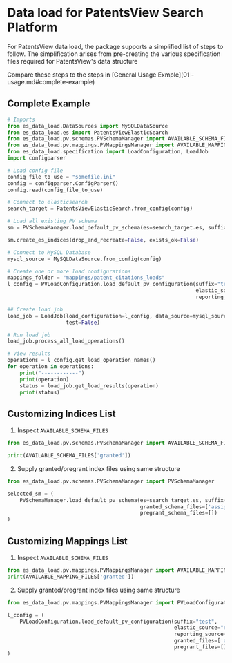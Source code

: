 # Data load for PatentsView Search Platform
For PatentsView data load, the package supports a simplified list of steps to follow. The simplification arises from pre-creating the various specification files required for PatentsView's data structure

Compare these steps to the steps in [General Usage Exmple](01 - usage.md#complete-example)

## Complete Example
```python
# Imports
from es_data_load.DataSources import MySQLDataSource
from es_data_load.es import PatentsViewElasticSearch
from es_data_load.pv.schemas.PVSchemaManager import AVAILABLE_SCHEMA_FILES, PVSchemaManager
from es_data_load.pv.mappings.PVMappingsManager import AVAILABLE_MAPPING_FILES, PVLoadConfiguration
from es_data_load.specification import LoadConfiguration, LoadJob
import configparser

# Load config file
config_file_to_use = "somefile.ini"
config = configparser.ConfigParser()
config.read(config_file_to_use)

# Connect to elasticsearch
search_target = PatentsViewElasticSearch.from_config(config)

# Load all existing PV schema
sm = PVSchemaManager.load_default_pv_schema(es=search_target.es, suffix="test")

sm.create_es_indices(drop_and_recreate=False, exists_ok=False)

# Connect to MySQL Database
mysql_source = MySQLDataSource.from_config(config)

# Create one or more load configurations
mappings_folder = "mappings/patent_citations_loads"
l_config = PVLoadConfiguration.load_default_pv_configuration(suffix="test",
                                                             elastic_source="elastic_production_20230630",
                                                             reporting_source="PatentsView_20230630")

## Create load job
load_job = LoadJob(load_configuration=l_config, data_source=mysql_source, data_target=search_target,
                   test=False)

# Run load job
load_job.process_all_load_operations()

# View results
operations = l_config.get_load_operation_names()
for operation in operations:
    print("------------")
    print(operation)
    status = load_job.get_load_results(operation)
    print(status)
```

## Customizing Indices List
1. Inspect `AVAILABLE_SCHEMA_FILES`
```python
from es_data_load.pv.schemas.PVSchemaManager import AVAILABLE_SCHEMA_FILES

print(AVAILABLE_SCHEMA_FILES['granted'])
```
2. Supply granted/pregrant index files using same structure
```python
from es_data_load.pv.schemas.PVSchemaManager import PVSchemaManager

selected_sm = (
    PVSchemaManager.load_default_pv_schema(es=search_target.es, suffix="test",
                                           granted_schema_files=['assignees_fields.json'],
                                           pregrant_schema_files=[])
)
```

## Customizing Mappings List
1. Inspect `AVAILABLE_SCHEMA_FILES`
```python
from es_data_load.pv.mappings.PVMappingsManager import AVAILABLE_MAPPING_FILES
print(AVAILABLE_MAPPING_FILES['granted'])
```
2. Supply granted/pregrant index files using same structure
```python
from es_data_load.pv.mappings.PVMappingsManager import PVLoadConfiguration

l_config = (
    PVLoadConfiguration.load_default_pv_configuration(suffix="test",
                                                      elastic_source="elastic_production_20230630",
                                                      reporting_source="PatentsView_20230630",
                                                      granted_files=['assignee.json'],
                                                      pregrant_files=[])
)

```